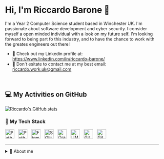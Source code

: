 # Hi, I'm Riccardo Barone 👋
I'm a Year 2 Computer Science student based in Winchester UK. I'm passionate about software development and cyber security. I consider myself a open minded individual with a look on my future self. I'm looking forward to being part fo this industry, and to have the chance to work with the greates engineers out there!
<br/>

- 🔗 Check out my Linkedin profile at: https://www.linkedin.com/in/riccardo-barone/
- 📧 Don't esitate to contact me at my best email: riccardo.work.uk@gmail.com
<br />

## 💻 My Activities on GitHub

[![Riccardo's GitHub stats](https://github-readme-stats.vercel.app/api?username=Riccardo105&show_icons=true&theme=radical)](https://github.com/anuraghazra/github-readme-stats)

### 🧰 My Tech Stack

<img align="left" alt="Python" width="30px" src="https://cdn.jsdelivr.net/gh/devicons/devicon@latest/icons/python/python-original.svg" style="padding-right:10px;" />
<img align="left" alt="Python" width="30px" src="https://cdn.jsdelivr.net/gh/devicons/devicon@latest/icons/pycharm/pycharm-original.svg" style="padding-right:10px;" />
<img align="left" alt="Figma" width="30px" src="https://cdn.jsdelivr.net/gh/devicons/devicon@latest/icons/figma/figma-original.svg" style="padding-right:10px;" />
<img align="left" alt="SQlite" width="30px" src="https://cdn.jsdelivr.net/gh/devicons/devicon@latest/icons/sqlite/sqlite-original-wordmark.svg"  style="padding-right:10px;" />
<img align="left" alt="Oracle" width="30px" src="https://cdn.jsdelivr.net/gh/devicons/devicon@latest/icons/oracle/oracle-original.svg" style="padding-right:10px;" />
<img align="left" alt="UML" width="30px" src="https://cdn.jsdelivr.net/gh/devicons/devicon@latest/icons/unifiedmodelinglanguage/unifiedmodelinglanguage-original-wordmark.svg" style="padding-right:10px;" />
<img align="left" alt="Git" width="30px" src="https://cdn.jsdelivr.net/gh/devicons/devicon@latest/icons/git/git-original.svg" style="padding-right:10px;" />
<img align="left" alt="GitHub" width="30px" src="https://cdn.jsdelivr.net/gh/devicons/devicon@latest/icons/github/github-original.svg" style="padding-right:10px;" />
<br />
<br />

---
<details>
  <summary>📖 About me</summary>
  
Hello, Welcome to my GithGub profile, My name is Riccardo I am 23 years old and I was born in Bologna, Italy. I moved to the UK at the age of 19 right after completing my studies in Hospitality and Catering management. After workin in a wide range of restaurants and Hotel at rosette starts level I realised tha my time in the industry was coming to an end. I have always been passionate about building computers and anything that has to do with thecnology, thus I decided to enroll in the Computer Science degree at the University of Winchester. This decision comes form the desire to learn more about the world of technlogy and most importantly to widen my skill set beyond cooking and hospitality management. 
<!---
Riccardo105/Riccardo105 is a ✨ special ✨ repository because its `README.md` (this file) appears on your GitHub profile.
You can click the Preview link to take a look at your changes.
-->
